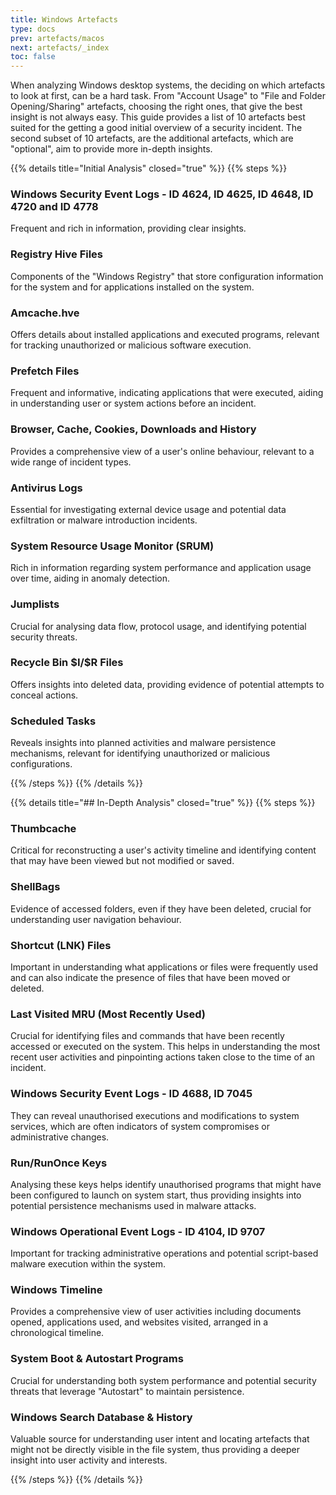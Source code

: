 ```yaml
---
title: Windows Artefacts
type: docs
prev: artefacts/macos
next: artefacts/_index
toc: false
---
```


When analyzing Windows desktop systems, the deciding on which artefacts to look at first, can be a hard task. From "Account Usage" to "File and Folder Opening/Sharing" artefacts, choosing the right ones, that give the best insight is not always easy. This guide provides a list of 10 artefacts best suited for the getting a good initial overview of a security incident. The second subset of 10 artefacts, are the additional artefacts, which are "optional", aim to provide more in-depth insights.

{{% details title="Initial Analysis" closed="true" %}}
{{% steps %}}

### Windows Security Event Logs - ID 4624, ID 4625, ID 4648, ID 4720 and ID 4778

Frequent and rich in information, providing clear insights.

### Registry Hive Files

Components of the "Windows Registry" that store configuration information for the system and for applications installed on the system.

### Amcache.hve

Offers details about installed applications and executed programs, relevant for tracking unauthorized or malicious software execution.

### Prefetch Files

Frequent and informative, indicating applications that were executed, aiding in understanding user or system actions before an incident.

### Browser, Cache, Cookies, Downloads and History

Provides a comprehensive view of a user's online behaviour, relevant to a wide range of incident types.

### Antivirus Logs

Essential for investigating external device usage and potential data exfiltration or malware introduction incidents.

### System Resource Usage Monitor (SRUM)

Rich in information regarding system performance and application usage over time, aiding in anomaly detection.

### Jumplists

Crucial for analysing data flow, protocol usage, and identifying potential security threats.

### Recycle Bin \$I/\$R Files

Offers insights into deleted data, providing evidence of potential attempts to conceal actions.

### Scheduled Tasks

Reveals insights into planned activities and malware persistence mechanisms, relevant for identifying unauthorized or malicious configurations.

{{% /steps %}}
{{% /details %}}


{{% details title="## In-Depth Analysis" closed="true" %}}
{{% steps %}}

### Thumbcache

Critical for reconstructing a user's activity timeline and identifying content that may have been viewed but not modified or saved.

### ShellBags

Evidence of accessed folders, even if they have been deleted, crucial for understanding user navigation behaviour.

### Shortcut (LNK) Files

Important in understanding what applications or files were frequently used and can also indicate the presence of files that have been moved or deleted.

### Last Visited MRU (Most Recently Used)

Crucial for identifying files and commands that have been recently accessed or executed on the system. This helps in understanding the most recent user activities and pinpointing actions taken close to the time of an incident.

### Windows Security Event Logs - ID 4688, ID 7045

They can reveal unauthorised executions and modifications to system services, which are often indicators of system compromises or administrative changes.

### Run/RunOnce Keys

Analysing these keys helps identify unauthorised programs that might have been configured to launch on system start, thus providing insights into potential persistence mechanisms used in malware attacks.

### Windows Operational Event Logs - ID 4104, ID 9707

Important for tracking administrative operations and potential script-based malware execution within the system.

### Windows Timeline

Provides a comprehensive view of user activities including documents opened, applications used, and websites visited, arranged in a chronological timeline.

### System Boot & Autostart Programs

Crucial for understanding both system performance and potential security threats that leverage "Autostart" to maintain persistence.

### Windows Search Database & History

Valuable source for understanding user intent and locating artefacts that might not be directly visible in the file system, thus providing a deeper insight into user activity and interests.

{{% /steps %}}
{{% /details %}}